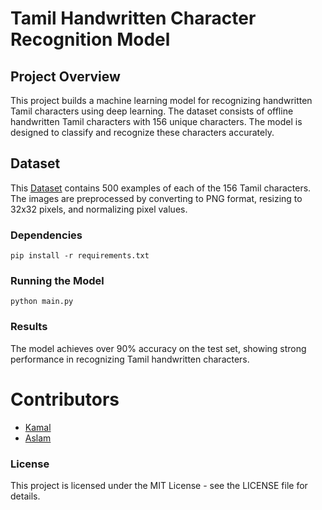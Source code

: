 # Tamil Handwritten Character Recognition Model
## Project Overview

This project builds a machine learning model for recognizing handwritten Tamil characters using deep learning. The dataset consists of offline handwritten Tamil characters with 156 unique characters. The model is designed to classify and recognize these characters accurately.
<br>
## Dataset

This [Dataset](https://lipitk.sourceforge.net/datasets/tamilchardata.htm) contains 500 examples of each of the 156 Tamil characters. The images are preprocessed by converting to PNG format, resizing to 32x32 pixels, and normalizing pixel values. 

### Dependencies
```
pip install -r requirements.txt
```
### Running the Model

```
python main.py
```

### Results
The model achieves over 90% accuracy on the test set, showing strong performance in recognizing Tamil handwritten characters.


# Contributors

- [Kamal](https://github.com/Kamalvenkateswaran)
- [Aslam](https://github.com/mohammedaslam19)

### License
This project is licensed under the MIT License - see the LICENSE file for details.
